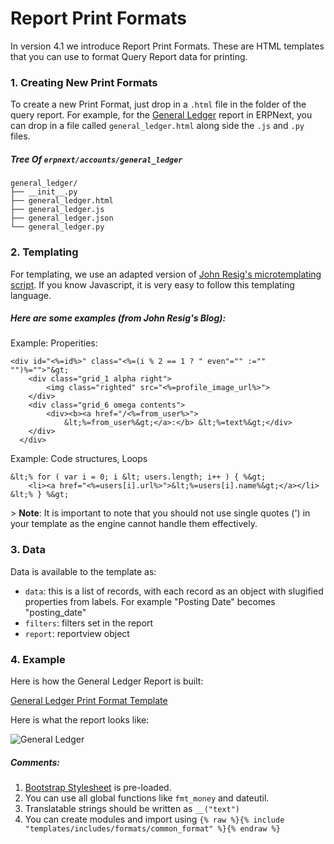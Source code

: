 # Report Print Formats

In version 4.1 we introduce Report Print Formats. These are HTML templates that you can use to format Query Report data for printing.

### 1. Creating New Print Formats

To create a new Print Format, just drop in a `.html` file in the folder of the query report. For example, for the [General Ledger](https://github.com/frappe/erpnext/tree/develop/erpnext/accounts/report/general_ledger) report in ERPNext, you can drop in a file called `general_ledger.html` along side the `.js` and `.py` files.

##### Tree Of `erpnext/accounts/general_ledger`

	general_ledger/
	├── __init__.py
	├── general_ledger.html
	├── general_ledger.js
	├── general_ledger.json
	└── general_ledger.py


### 2. Templating

For templating, we use an adapted version of [John Resig's microtemplating script](http://ejohn.org/blog/javascript-micro-templating/). If you know Javascript, it is very easy to follow this templating language.

##### Here are some examples (from John Resig's Blog):

Example: Properities:

	<div id="<%=id%>" class="<%=(i % 2 == 1 ? " even"="" :="" "")%="">"&gt;
		<div class="grid_1 alpha right">
			<img class="righted" src="<%=profile_image_url%>">
		</div>
		<div class="grid_6 omega contents">
			<div><b><a href="/<%=from_user%>">
				&lt;%=from_user%&gt;</a>:</b> &lt;%=text%&gt;</div>
		</div>
	  </div>

Example: Code structures, Loops

	&lt;% for ( var i = 0; i &lt; users.length; i++ ) { %&gt;
		<li><a href="<%=users[i].url%>">&lt;%=users[i].name%&gt;</a></li>
	&lt;% } %&gt;

&gt; **Note**: It is important to note that you should not use single quotes (') in your template as the engine cannot handle them effectively.

### 3. Data

Data is available to the template as:

- `data`: this is a list of records, with each record as an object with slugified properties from labels. For example "Posting Date" becomes "posting_date"
- `filters`: filters set in the report
- `report`: reportview object

### 4. Example

Here is how the General Ledger Report is built:

[General Ledger Print Format Template](https://github.com/frappe/erpnext/blob/develop/erpnext/accounts/report/general_ledger/general_ledger.html)

Here is what the report looks like:

<img class="screenshot" alt="General Ledger" src="{{docs_base_url}}/assets/img/general-ledger.png">

##### Comments:

1. [Bootstrap Stylesheet](http://getbootstrap.com) is pre-loaded.
1. You can use all global functions like `fmt_money` and dateutil.
1. Translatable strings should be written as `__("text")`
1. You can create modules and import using `{% raw %}{% include "templates/includes/formats/common_format" %}{% endraw %}`

<!-- markdown -->